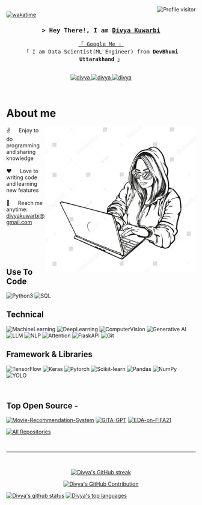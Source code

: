 <!--
<h2 align="center">
  Welcome to Divya's codespace!
  <img src="https://media.giphy.com/media/hvRJCLFzcasrR4ia7z/giphy.gif" width="28">
</h2>
-->

<!--
<p align="center">
  <a href="https://github.com/divya-kuwarbi17"><img src="https://readme-typing-svg.herokuapp.com/?lines=Self%20Taught%20Programmer;Front%20End%20Developer;1.5%2B%20years%20of%20coding%20experience;Always%20learning%20new%20things&center=true&width=380&height=45"></a>
</p>

 -->

<a href="https://komarev.com/ghpvc/?username=divya-kuwarbi17">
  <img align="right" src="https://komarev.com/ghpvc/?username=divya-kuwarbi17&label=Visitors&color=0e75b6&style=flat" alt="Profile visitor" />
</a>


[![wakatime](https://wakatime.com/badge/user/eebb3dd8-d9b2-40de-9b88-6fd6cac99dbc.svg)](https://wakatime.com/@eebb3dd8-d9b2-40de-9b88-6fd6cac99dbc)

<!-- Intro  -->
<h3 align="center">
        <samp>&gt; Hey There!, I am
                <b><a target="_blank" href="https://github.com/divya-kuwarbi17">Divya Kuwarbi</a></b>
        </samp>
</h3>


<p align="center"> 
  <samp>
    <a href="https://github.com/divya-kuwarbi17">「 Google Me 」</a>
    <br>
    「 I am Data Scientist(ML Engineer) from <b>DevBhumi Uttarakhand</b> 」
    <br>
    <br>
  </samp>
</p>

<p align="center">
 <a href="https://divya-kuwarbi17.github.io" target="blank">
  <img src="https://img.shields.io/badge/Website-DC143C?style=for-the-badge&logo=medium&logoColor=white" alt="divya" />
 </a>
 <a href="https://linkedin.com/in/divya-kuwarbi-a7608019b" target="_blank">
  <img src="https://img.shields.io/badge/LinkedIn-0077B5?style=for-the-badge&logo=linkedin&logoColor=white" alt="divya"/>
 </a>
 <a href="https://instagram.com/divya_kuwarbi" target="_blank">
  <img src="https://img.shields.io/badge/Instagram-fe4164?style=for-the-badge&logo=instagram&logoColor=white" alt="divya" />
 </a> 
</p>
<br />

<!-- About Section -->
 # About me
 
<p>
 <img align="right" width="400" src="./tr.jpg" alt="tr jpg" />
  
 ✌️ &emsp; Enjoy to do programming and sharing knowledge <br/><br/>
 ❤️ &emsp; Love to writing code and learning new features<br/><br/>
 📧 &emsp; Reach me anytime: divyakuwarbi@gmail.com<br/><br/>

</p>

<br/>
<br/>
<br/>

## Use To Code

![Python3](https://img.shields.io/badge/Python3-F0DB4F?style=for-the-badge&labelColor=black&logo=Python3&logoColor=F0DB4F)
![SQL](https://img.shields.io/badge/SQL-007acc?style=for-the-badge&labelColor=black&logo=SQL&logoColor=007acc)

## Technical
![MachineLearning](https://img.shields.io/badge/-MachineLearning-61DBFB?style=for-the-badge&labelColor=black&logo=MachineLearning&logoColor=61DBFB)
![DeepLearning](https://img.shields.io/badge/DeepLearning-20232A?style=for-the-badge&logo=react&logoColor=61DAFB)
![ComputerVision](https://img.shields.io/badge/ComputerVision-000000?style=for-the-badge&logo=ComputerVision&logoColor=white)
![Generative AI](https://img.shields.io/badge/ComputerVision-000000?style=for-the-badge&logo=ComputerVision&logoColor=white)
![LLM](https://img.shields.io/badge/ComputerVision-000000?style=for-the-badge&logo=ComputerVision&logoColor=white)
![NLP](https://img.shields.io/badge/NLP-3C873A?style=for-the-badge&labelColor=black&logo=NLP&logoColor=3C873A)
![Attention](https://img.shields.io/badge/Attention-000000?style=for-the-badge&logo=Attention&logoColor=white)
![FlaskAPI](https://img.shields.io/badge/FlaskAPI-4EA94B?style=for-the-badge&logo=FlaskAPI&logoColor=white)
![Git](https://img.shields.io/badge/Git-F05032?style=for-the-badge&logo=git&logoColor=white)

## Framework & Libraries

![TensorFlow](https://img.shields.io/badge/-Tensorflow-61DBFB?style=for-the-badge&labelColor=black&logo=Tensorflow&logoColor=61DBFB)
![Keras](https://img.shields.io/badge/Keras-20232A?style=for-the-badge&logo=Keras&logoColor=61DAFB)
![Pytorch](https://img.shields.io/badge/Pytorch-000000?style=for-the-badge&logo=Pytorch&logoColor=white)
![Scikit-learn](https://img.shields.io/badge/Scikit-learn-3C873A?style=for-the-badge&labelColor=black&logo=Scikit-learn&logoColor=3C873A)
![Pandas](https://img.shields.io/badge/Pandas-3C873A?style=for-the-badge&labelColor=black&logo=Pandas&logoColor=3C873A)
![NumPy](https://img.shields.io/badge/NumPy-3C873A?style=for-the-badge&labelColor=black&logo=NumPy&logoColor=3C873A)
![YOLO](https://img.shields.io/badge/YOLO-3C873A?style=for-the-badge&labelColor=black&logo=YOLO&logoColor=3C873A)


<br/>

## Top Open Source -
[![Movie-Recommendation-System](https://github-readme-stats.vercel.app/api/pin/?username=divya-kuwarbi17&repo=Movie-Recommendation-System&border_color=7F3FBF&bg_color=0D1117&title_color=C9D1D9&text_color=8B949E&icon_color=7F3FBF)](https://github.com/divya-kuwarbi17/Movie-Recommendation-System)
[![GITA-GPT](https://github-readme-stats.vercel.app/api/pin/?username=divya-kuwarbi17&repo=GITA-GPT&border_color=7F3FBF&bg_color=0D1117&title_color=C9D1D9&text_color=8B949E&icon_color=7F3FBF)](https://github.com/divya-kuwarbi17/GITA-GPT)
[![EDA-on-FIFA21](https://github-readme-stats.vercel.app/api/pin/?username=divya-kuwarbi17&repo=EDA-on-FIFA21&border_color=7F3FBF&bg_color=0D1117&title_color=C9D1D9&text_color=8B949E&icon_color=7F3FBF)](https://github.com/divya-kuwarbi17/EDA-on-FIFA21)


<p align="left">
  <a href="github.com/divya-kuwarbi17?tab=repositories" target="_blank"><img alt="All Repositories" title="All Repositories" src="https://img.shields.io/badge/-All%20Repos-2962FF?style=for-the-badge&logo=koding&logoColor=white"/></a>
</p>

<br/>
<hr/>
<br/>

<p align="center">
  <a href="github.com/divya-kuwarbi17">
    <img src="https://github-readme-streak-stats.herokuapp.com/?user=divya-kuwarbi17&theme=radical&border=7F3FBF&background=0D1117" alt="Divya's GitHub streak"/>
  </a>
</p>

<p align="center">
  <a href="github.com/divya-kuwarbi17">
    <img src="https://github-profile-summary-cards.vercel.app/api/cards/profile-details?username=divya-kuwarbi17&theme=radical" alt="Divya's GitHub Contribution"/>
  </a>
</p>

<a> 
    <a href="github.com/divya-kuwarbi17"><img alt="Divya's github status" src="https://denvercoder1-github-readme-stats.vercel.app/api?username=divya-kuwarbi17&show_icons=true&count_private=true&theme=react&border_color=7F3FBF&bg_color=0D1117&title_color=F85D7F&icon_color=F8D866" height="192px" width="49.5%"/></a>
  <a href="github.com/divya-kuwarbi17"><img alt="Divya's top languages" src="https://denvercoder1-github-readme-stats.vercel.app/api/top-langs/?username=divya-kuwarbi17&langs_count=8&layout=compact&theme=react&border_color=7F3FBF&bg_color=0D1117&title_color=F85D7F&icon_color=F8D866" height="192px" width="49.5%"/></a>
  <br/>
</a>

